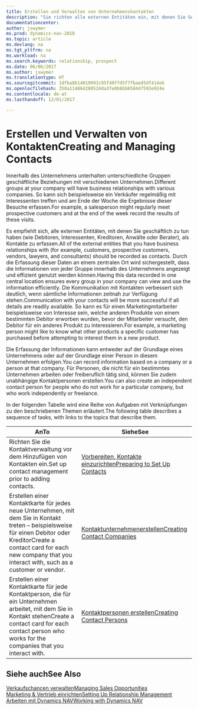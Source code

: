 ```yaml
---
title: Erstellen und Verwalten von Unternehmenskontakten
description: "Sie richten alle externen Entitäten ein, mit denen Sie Geschäftsbeziehungen haben (wie Debitoren, Interessenten, Kreditoren und Berater)."
documentationcenter: 
author: jswymer
ms.prod: dynamics-nav-2018
ms.topic: article
ms.devlang: na
ms.tgt_pltfrm: na
ms.workload: na
ms.search.keywords: relationship, prospect
ms.date: 06/06/2017
ms.author: jswymer
ms.translationtype: HT
ms.sourcegitcommit: 1dfba8b14019991c95f40ffd5f7fbaed5df414eb
ms.openlocfilehash: 358a114864289524da3fe8b8bb658447593e924e
ms.contentlocale: de-at
ms.lasthandoff: 12/01/2017

---
```

# <a name="creating-and-managing-contacts"></a><span data-ttu-id="53e58-103">Erstellen und Verwalten von Kontakten</span><span class="sxs-lookup"><span data-stu-id="53e58-103">Creating and Managing Contacts</span></span>
<span data-ttu-id="53e58-104">Innerhalb des Unternehmens unterhalten unterschiedliche Gruppen geschäftliche Beziehungen mit verschiedenen Unternehmen.</span><span class="sxs-lookup"><span data-stu-id="53e58-104">Different groups at your company will have business relationships with various companies.</span></span> <span data-ttu-id="53e58-105">So kann sich beispielsweise ein Verkäufer regelmäßig mit Interessenten treffen und am Ende der Woche die Ergebnisse dieser Besuche erfassen.</span><span class="sxs-lookup"><span data-stu-id="53e58-105">For example, a salesperson might regularly meet prospective customers and at the end of the week record the results of these visits.</span></span>

<span data-ttu-id="53e58-106">Es empfiehlt sich, alle externen Entitäten, mit denen Sie geschäftlich zu tun haben (wie Debitoren, Interessenten, Kreditoren, Anwälte oder Berater), als Kontakte zu erfassen.</span><span class="sxs-lookup"><span data-stu-id="53e58-106">All of the external entities that you have business relationships with (for example, customers, prospective customers, vendors, lawyers, and consultants) should be recorded as contacts.</span></span> <span data-ttu-id="53e58-107">Durch die Erfassung dieser Daten an einem zentralen Ort wird sichergestellt, dass die Informationen von jeder Gruppe innerhalb des Unternehmens angezeigt und effizient genutzt werden können.</span><span class="sxs-lookup"><span data-stu-id="53e58-107">Having this data recorded in one central location ensures every group in your company can view and use the information efficiently.</span></span> <span data-ttu-id="53e58-108">Die Kommunikation mit Kontakten verbessert sich deutlich, wenn sämtliche Informationen zeitnah zur Verfügung stehen.</span><span class="sxs-lookup"><span data-stu-id="53e58-108">Communication with your contacts will be more successful if all details are readily available.</span></span> <span data-ttu-id="53e58-109">So kann es für einen Marketingmitarbeiter beispielsweise von Interesse sein, welche anderen Produkte von einem bestimmten Debitor erworben wurden, bevor der Mitarbeiter versucht, den Debitor für ein anderes Produkt zu interessieren.</span><span class="sxs-lookup"><span data-stu-id="53e58-109">For example, a marketing person might like to know what other products a specific customer has purchased before attempting to interest them in a new product.</span></span>

<span data-ttu-id="53e58-110">Die Erfassung der Informationen kann entweder auf der Grundlage eines Unternehmens oder auf der Grundlage einer Person in diesem Unternehmen erfolgen.</span><span class="sxs-lookup"><span data-stu-id="53e58-110">You can record information based on a company or a person at that company.</span></span> <span data-ttu-id="53e58-111">Für Personen, die nicht für ein bestimmtes Unternehmen arbeiten oder freiberuflich tätig sind, können Sie zudem unabhängige Kontaktpersonen erstellen.</span><span class="sxs-lookup"><span data-stu-id="53e58-111">You can also create an independent contact person for people who do not work for a particular company, but who work independently or freelance.</span></span>

<span data-ttu-id="53e58-112">In der folgenden Tabelle wird eine Reihe von Aufgaben mit Verknüpfungen zu den beschriebenen Themen erläutert.</span><span class="sxs-lookup"><span data-stu-id="53e58-112">The following table describes a sequence of tasks, with links to the topics that describe them.</span></span> 

| <span data-ttu-id="53e58-113">An</span><span class="sxs-lookup"><span data-stu-id="53e58-113">To</span></span> | <span data-ttu-id="53e58-114">Siehe</span><span class="sxs-lookup"><span data-stu-id="53e58-114">See</span></span> |
| --- | --- |
| <span data-ttu-id="53e58-115">Richten Sie die Kontaktverwaltung vor dem Hinzufügen von Kontakten ein.</span><span class="sxs-lookup"><span data-stu-id="53e58-115">Set up contact management prior to adding contacts.</span></span> |[<span data-ttu-id="53e58-116">Vorbereiten, Kontakte einzurichten</span><span class="sxs-lookup"><span data-stu-id="53e58-116">Preparing to Set Up Contacts</span></span>](marketing-setup-contacts.md) |
| <span data-ttu-id="53e58-117">Erstellen einer Kontaktkarte für jedes neue Unternehmen, mit dem Sie in Kontakt treten – beispielsweise für einen Debitor oder Kreditor</span><span class="sxs-lookup"><span data-stu-id="53e58-117">Create a contact card for each new company that you interact with, such as a customer or vendor.</span></span> |[<span data-ttu-id="53e58-118">Kontaktunternehmenerstellen</span><span class="sxs-lookup"><span data-stu-id="53e58-118">Creating Contact Companies</span></span>](marketing-create-contact-companies.md) |
| <span data-ttu-id="53e58-119">Erstellen einer Kontaktkarte für jede Kontaktperson, die für ein Unternehmen arbeitet, mit dem Sie in Kontakt stehen</span><span class="sxs-lookup"><span data-stu-id="53e58-119">Create a contact card for each contact person who works for the companies that you interact with.</span></span> |[<span data-ttu-id="53e58-120">Kontaktpersonen erstellen</span><span class="sxs-lookup"><span data-stu-id="53e58-120">Creating Contact Persons</span></span>](marketing-create-contact-persons.md) |

## <a name="see-also"></a><span data-ttu-id="53e58-121">Siehe auch</span><span class="sxs-lookup"><span data-stu-id="53e58-121">See Also</span></span>
[<span data-ttu-id="53e58-122">Verkaufschancen verwalten</span><span class="sxs-lookup"><span data-stu-id="53e58-122">Managing Sales Opportunities</span></span>](marketing-manage-sales-opportunities.md)  
[<span data-ttu-id="53e58-123">Marketing & Vertrieb einrichten</span><span class="sxs-lookup"><span data-stu-id="53e58-123">Setting Up Relationship Management</span></span>](marketing-setup-marketing.md)  
[<span data-ttu-id="53e58-124">Arbeiten mit Dynamics NAV</span><span class="sxs-lookup"><span data-stu-id="53e58-124">Working with Dynamics NAV</span></span>](ui-work-product.md)  

